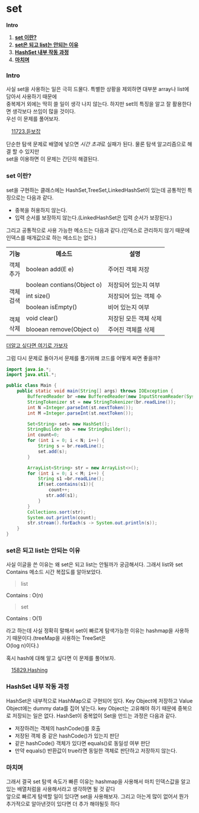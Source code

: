 <h1>set</h1> 

**Intro**
1. [**set 이란?**](#set-이란)
2. [**set은 되고 list는 안되는 이유**](#set은-되고-list는-안되는-이유)
3. [**HashSet 내부 작동 과정**](#hashset-내부-작동-과정)
4. [**마치며**](#마치며)


### Intro

사실 set을 사용하는 일은 극히 드물다. 특별한 상황을 제외하면 대부분 array나 list에 담아서 사용하기 때문에    
중복제거 외에는 딱히 쓸 일이 생각 나지 않는다. 하지만 set의 특징을 알고 잘 활용한다면 생각보다 쓰임이 많을 것이다.   
우선 이 문제를 풀어보자.

<img src="https://static.solved.ac/tier_small/7.svg" width="14" height="14">[11723.듣보잡](https://boj.kr/1764)

단순한 탐색 문제로 배열에 넣으면 *시간 초과*로 실패가 된다. 물론 탐색 알고리즘으로 해결 할 수 있지만   
set을 이용하면 이 문제는 간단히 해결된다. 

### set 이란?

set을 구현하는 클래스에는 HashSet,TreeSet,LinkedHashSet이 있는데 공통적인 특징으로는 다음과 같다.

- 중복을 허용하지 않는다.
- 입력 순서를 보장하지 않는다.(LinkedHashSet은 입력 순서가 보장된다.)

그리고 공통적으로 사용 가능한 메소드는 다음과 같다.(인덱스로 관리하지 않기 때문에 인덱스를 매개값으로 하는 메소드는 없다.)


<table>
    <tr>
        <th>기능</th>
        <th>메소드</th>
        <th>설명</th>
    </tr>
    <tr>
        <td>객체 <br>추가 </td>
        <td> boolean add(E e)</td>
        <td> 주어진 객체 저장</td>
    </tr>
    <tr>
        <td rowspan="3">객체 <br>검색 </td>
        <td> boolean contians(Object o)</td>
        <td> 저장되어 있는지 여부</td>
    </tr>
    <tr>
        <td> int size()</td>
        <td> 저장되어 있는 객체 수</td>
    </tr>
    <tr>
        <td> boolean isEmpty()</td>
        <td> 비어 있는지 여부</td>
    </tr>
    <tr>
        <td rowspan="2">객체 <br>삭제 </td>
        <td>void clear()</td>
        <td>저장된 모든 객체 삭제</td>
    </tr>
    <tr>
        <td> blooean remove(Object o)</td>
        <td> 주어진 객체를 삭제</td>
    </tr>
</table>

[더알고 싶다면 여기로 가보자](https://docs.oracle.com/en/java/javase/11/docs/api/java.base/java/util/Set.html)

그럼 다시 문제로 돌아가서 문제를 풀기위해 코드를 어떻게 짜면 좋을까?

```java
import java.io.*;
import java.util.*;

public class Main {
    public static void main(String[] args) throws IOException {
        BufferedReader br =new BufferedReader(new InputStreamReader(System.in));
        StringTokenizer st = new StringTokenizer(br.readLine());
        int N =Integer.parseInt(st.nextToken());
        int M =Integer.parseInt(st.nextToken());

        Set<String> set= new HashSet();
        StringBuilder sb = new StringBuilder();
        int count=0;
        for (int i = 0; i < N; i++) {
            String s = br.readLine();
            set.add(s);
        }

        ArrayList<String> str = new ArrayList<>();
        for (int i = 0; i < M; i++) {
            String s1 =br.readLine();
            if(set.contains(s1)){
                count++;
               str.add(s1);
            }
        }
        Collections.sort(str);
        System.out.println(count);
        str.stream().forEach(s -> System.out.println(s));
    }
}


```
### set은 되고 list는 안되는 이유

사실 이글을 쓴 이유는 왜 set은 되고 list는 안될까가 궁금해서다. 그래서 list와 set Contains 메소드 시간 복잡도를 알아보았다.
>list

Contains    : O(n)

>set

Contains    : O(1)

라고 하는데 사실 정확히 말해서 set이 빠르게 탐색가능한 이유는 hashmap을 사용하기 때문이다.(treeMap을 사용하는 TreeSet은   
O(log n)이다.)    

혹시 hash에 대해 알고 싶다면 이 문제를 풀어보자.

<img src="https://static.solved.ac/tier_small/4.svg" width="14" height="14">[15829.Hashing](https://boj.kr/1764)

### HashSet 내부 작동 과정

HashSet은 내부적으로 HashMap으로 구현되어 있다. Key Object에 저장하고 Value Object에는 dummy data를 집어 넣는다.
key Object는 고유해야 하기 때문에 중복으로 저장되는 일은 없다. HashSet이 중복없이 Set을 만드는 과정은 다음과 같다.

- 저장하려는 객체의 hashCode()를 호출
- 저장된 객체 중 같은 hashCode()가 있는지 판단
- 같은 hashCode() 객체가 있다면 equals()로 동일성 여부 판단
- 만약 equals() 반환값이 true라면 동일한 객체로 판단하고 저장하지 않는다.

### 마치며

그래서 결국 set 탐색 속도가 빠른 이유는 hashmap을 사용해서 마치 인덱스값을 알고 있는 배열처럼을 사용해서라고 생각하면 될 것 같다  
앞으로 빠르게 탐색할 일이 있다면 set을 사용해보자. 그리고 아는게 많이 없어서 뭔가 추가적으로 알아낸것이 있다면 더 추가 해야될듯 하다


